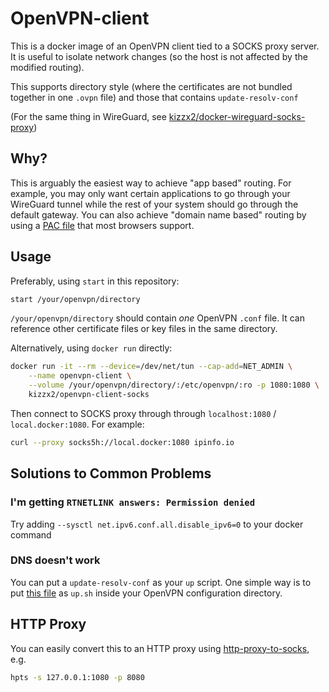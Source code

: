 # OpenVPN-client

This is a docker image of an OpenVPN client tied to a SOCKS proxy server.  It is
useful to isolate network changes (so the host is not affected by the modified
routing).

This supports directory style (where the certificates are not bundled together in one `.ovpn` file) and those that contains `update-resolv-conf`

(For the same thing in WireGuard, see [kizzx2/docker-wireguard-socks-proxy](https://github.com/kizzx2/docker-wireguard-socks-proxy))

## Why?

This is arguably the easiest way to achieve "app based" routing. For example, you may only want certain applications to go through your WireGuard tunnel while the rest of your system should go through the default gateway. You can also achieve "domain name based" routing by using a [PAC file](https://developer.mozilla.org/en-US/docs/Web/HTTP/Proxy_servers_and_tunneling/Proxy_Auto-Configuration_(PAC)_file) that most browsers support.

## Usage

Preferably, using `start` in this repository:
```bash
start /your/openvpn/directory
```

`/your/openvpn/directory` should contain *one* OpenVPN `.conf` file. It can reference other certificate files or key files in the same directory.

Alternatively, using `docker run` directly:

```bash
docker run -it --rm --device=/dev/net/tun --cap-add=NET_ADMIN \
    --name openvpn-client \
    --volume /your/openvpn/directory/:/etc/openvpn/:ro -p 1080:1080 \
    kizzx2/openvpn-client-socks
```

Then connect to SOCKS proxy through through `localhost:1080` / `local.docker:1080`. For example:

```bash
curl --proxy socks5h://local.docker:1080 ipinfo.io
```

## Solutions to Common Problems

### I'm getting `RTNETLINK answers: Permission denied`

Try adding `--sysctl net.ipv6.conf.all.disable_ipv6=0` to your docker command

### DNS doesn't work

You can put a `update-resolv-conf` as your `up` script. One simple way is to put [this file](https://gist.github.com/Ikke/3829134) as `up.sh` inside your OpenVPN configuration directory.

## HTTP Proxy

You can easily convert this to an HTTP proxy using [http-proxy-to-socks](https://github.com/oyyd/http-proxy-to-socks), e.g.

```bash
hpts -s 127.0.0.1:1080 -p 8080
```
